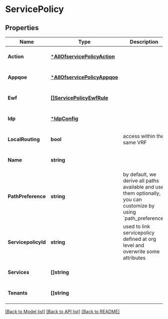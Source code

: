 # ServicePolicy

## Properties
Name | Type | Description | Notes
------------ | ------------- | ------------- | -------------
**Action** | [***AllOfservicePolicyAction**](AllOfservicePolicyAction.md) |  | [optional] [default to null]
**Appqoe** | [***AllOfservicePolicyAppqoe**](AllOfservicePolicyAppqoe.md) |  | [optional] [default to null]
**Ewf** | [**[]ServicePolicyEwfRule**](service_policy_ewf_rule.md) |  | [optional] [default to null]
**Idp** | [***IdpConfig**](idp_config.md) |  | [optional] [default to null]
**LocalRouting** | **bool** | access within the same VRF | [optional] [default to null]
**Name** | **string** |  | [optional] [default to null]
**PathPreference** | **string** | by default, we derive all paths available and use them optionally, you can customize by using &#x60;path_preference&#x60; | [optional] [default to null]
**ServicepolicyId** | **string** | used to link servicepolicy defined at org level and overwrite some attributes | [optional] [default to null]
**Services** | **[]string** |  | [optional] [default to null]
**Tenants** | **[]string** |  | [optional] [default to null]

[[Back to Model list]](../README.md#documentation-for-models) [[Back to API list]](../README.md#documentation-for-api-endpoints) [[Back to README]](../README.md)

